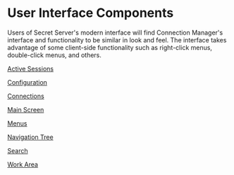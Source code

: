 [title]: #	"User Interface Components"
[tags]: #	"userinterface,ui"
[priority]: #	"300"
# User Interface Components

Users of Secret Server's modern interface will find Connection Manager's interface and functionality to be similar in look and feel. The interface takes advantage of some client-side functionality such as right-click menus, double-click menus, and others.  

[Active Sessions](active-sessions.md)

[Configuration](config.md) 

[Connections](connections.md)

[Main Screen](main-screen.md)

[Menus](menus.md)

[Navigation Tree](nav-tree.md)

[Search](search.md)

[Work Area](/work-area.md)



